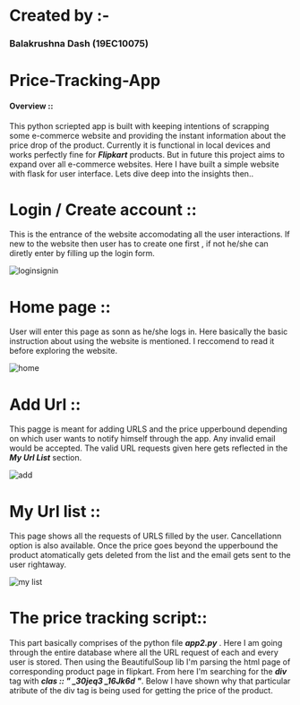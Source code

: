 # Created by :-
### Balakrushna Dash (19EC10075)
# Price-Tracking-App
#### Overview ::
This python scriepted app is built with keeping intentions of scrapping some e-commerce website and providing the instant information about the price drop of the product.
Currently it is functional in local devices and works perfectly fine for ***Flipkart*** products. But in future this project aims to expand over all e-commerce websites. 
Here I have built a simple website with flask for user interface. Lets dive deep into the insights then..
# Login / Create account ::
This is the entrance of the website accomodating all the user interactions. If new to the website then user has to create one first , if not he/she can diretly enter by filling 
up the login form.

![loginsignin](https://user-images.githubusercontent.com/56407204/124709112-bee7bf00-df18-11eb-982c-df7e10a11253.jpg)

# Home page ::
User will enter this page as sonn as he/she logs in. Here basically the basic instruction about using the website is mentioned. I reccomend to read it before exploring the website.

![home](https://user-images.githubusercontent.com/56407204/124710493-7cbf7d00-df1a-11eb-8500-c24f902bb373.PNG)

# Add Url ::
This pagge is meant for adding URLS and the price upperbound depending on which user wants to notify himself through the app. Any invalid email would be accepted. The valid URL requests given here gets reflected in the ***My Url List*** section.

![add](https://user-images.githubusercontent.com/56407204/124710746-cf009e00-df1a-11eb-9120-e922717f6bcf.PNG)

# My Url list ::
This page shows all the requests of URLS filled by the user. Cancellationn option is also available. Once the price goes beyond the upperbound the product atomatically gets deleted from the list and the email gets sent to the user rightaway.

![my list](https://user-images.githubusercontent.com/56407204/124711168-5ea64c80-df1b-11eb-8c8d-f2e0267b4f98.PNG)

# The price tracking script::
This part basically comprises of the python file ***app2.py*** . Here I am going through the entire database where all the URL request of each and every user is stored. Then using the BeautifulSoup lib I'm parsing the html page of corresponding product page in flipkart. From here I'm searching for the ***div*** tag with ***clas :: " _30jeq3 _16Jk6d "***. Below I have shown why that particular atribute of the div tag is being used for getting the price of the product. 
